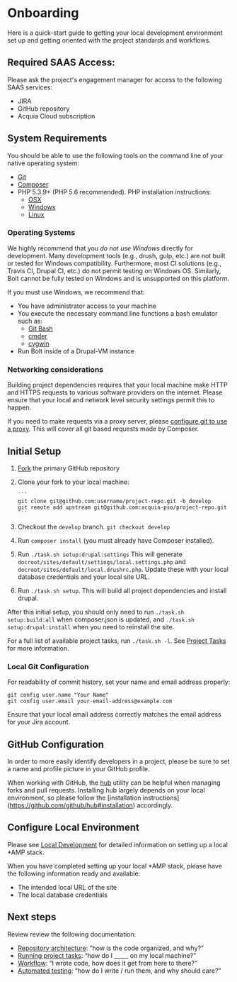 # Onboarding

Here is a quick-start guide to getting your local development environment
set up and getting oriented with the project standards and workflows.

## Required SAAS Access:

Please ask the project's engagement manager for access to the following SAAS
services:

* JIRA
* GitHub repository
* Acquia Cloud subscription

## System Requirements

You should be able to use the following tools on the command line of your native
operating system:

* [Git](https://git-scm.com/)
* [Composer](https://getcomposer.org/download/)
* PHP 5.3.9+ (PHP 5.6 recommended). PHP installation instructions:
    * [OSX](http://justinhileman.info/article/reinstalling-php-on-mac-os-x/)
    * [Windows](http://php.net/manual/en/install.windows.php)
    * [Linux](http://php.net/manual/en/install.unix.debian.php)

### Operating Systems

We highly recommend that you *do not use Windows* directly for development.
Many development tools (e.g., drush, gulp, etc.) are not built or tested for
Windows compatibility. Furthermore, most CI solutions (e.g., Travis CI,
Drupal CI, etc.) do not permit testing on Windows OS. Similarly, Bolt cannot be
fully tested on Windows and is unsupported on this platform.

If you must use Windows, we recommend that:
* You have administrator access to your machine
* You execute the necessary command line functions a bash emulator such as:
    * [Git Bash](https://git-for-windows.github.io/)
    * [cmder](http://cmder.net/)
    * [cygwin](https://www.cygwin.com/)
* Run Bolt inside of a Drupal-VM instance

### Networking considerations

Building project dependencies requires that your local machine make HTTP and
HTTPS requests to various software providers on the internet. Please ensure
that your local and network level security settings permit this to happen.

If you need to make requests via a proxy server, please [configure git to use
a proxy](http://stackoverflow.com/a/19213999). This will cover all git based
requests made by Composer.

## Initial Setup

1. [Fork](https://help.github.com/articles/fork-a-repo) the primary GitHub
   repository
1. Clone your fork to your local machine:

       ```
       git clone git@github.com:username/project-repo.git -b develop
       git remote add upstream git@github.com:acquia-pso/project-repo.git
       ```

1. Checkout the `develop` branch. `git checkout develop`
1. Run `composer install` (you must already have Composer installed).
1. Run `./task.sh setup:drupal:settings` This will generate
  `docroot/sites/default/settings/local.settings.php` and
  `docroot/sites/default/local.drushrc.php`. Update these with your local
  database credentials and your local site URL.
1. Run `./task.sh setup`. This will build all project dependencies and install
   drupal.

After this initial setup, you should only need to run `./task.sh setup:build:all`
when composer.json is updated, and `./task.sh setup:drupal:install` when you
need to reinstall the site.

For a full list of available project tasks, run `./task.sh -l`. See
[Project Tasks](project-tasks.md) for more information.

### Local Git Configuration

For readability of commit history, set your name and email address properly:

    git config user.name "Your Name"
    git config user.email your-email-address@example.com

Ensure that your local email address correctly matches the email address for
your Jira account.

## GitHub Configuration

In order to more easily identify developers in a project, please be sure to set
a name and profile picture in your GitHub profile.

When working with GitHub, the [hub](https://github.com/github/hub) utility can
be helpful when managing forks and pull requests. Installing hub largely depends
on your local environment, so please follow the [installation instructions]
(https://github.com/github/hub#installation) accordingly.

## Configure Local Environment

Please see [Local Development](local-development.md) for detailed information
on setting up a local \*AMP stack.

When you have completed setting up your local \*AMP stack, please have the
following information ready and available:

* The intended local URL of the site
* The local database credentials

## Next steps

Review review the following documentation:

* [Repository architecture](repo-architecture.md): “how is the code organized, and why?”
* [Running project tasks](project-tasks.md): “how do I _____ on my local machine?”
* [Workflow](dev-workflow.md): “I wrote code, how does it get from here to there?”
* [Automated testing](../tests/README.md): “how do I write / run them, and why should care?”
